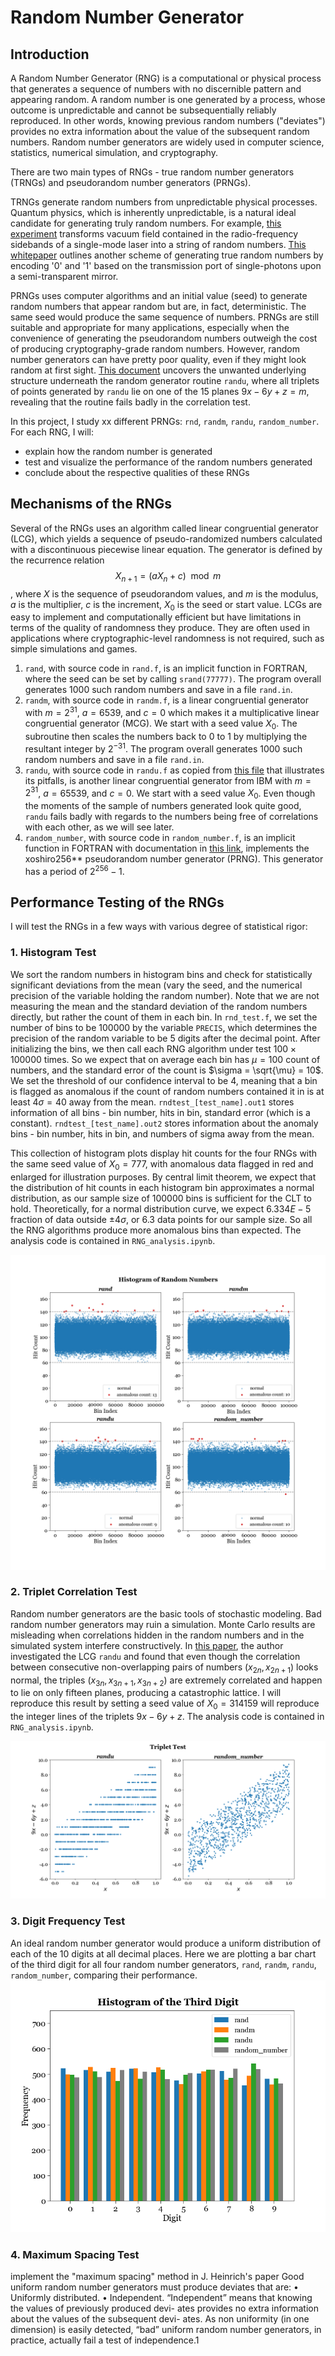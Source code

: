 # Random Number Generator

## Introduction
A Random Number Generator (RNG) is a computational or physical process that generates a sequence of numbers with no discernible pattern and appearing random. A random number is one generated by a process, whose outcome is unpredictable and cannot be subsequentially reliably reproduced. In other words, knowing previous random numbers ("deviates") provides no extra information about the value of the subsequent random numbers. Random number generators are widely used in computer science, statistics, numerical simulation, and cryptography. 

There are two main types of RNGs - true random number generators (TRNGs) and pseudorandom number generators (PRNGs). 

TRNGs generate random numbers from unpredictable physical processes. Quantum physics, which is inherently unpredictable, is a natural ideal candidate for generating truly random numbers. For example, [this experiment](https://arxiv.org/pdf/1107.4438) transforms vacuum field contained in the radio-frequency sidebands of a single-mode laser into a string of random numbers. [This whitepaper](https://canvas.uchicago.edu/courses/52540/files/9986928?wrap=1) outlines another scheme of generating true random numbers by encoding '0' and '1' based on the transmission port of single-photons upon a semi-transparent mirror. 

PRNGs uses computer algorithms and an initial value (seed) to generate random numbers that appear random but are, in fact, deterministic. The same seed would produce the same sequence of numbers. PRNGs are still suitable and appropriate for many applications, especially when the convenience of generating the pseudorandom numbers outweigh the cost of producing cryptography-grade random numbers. However, random number generators can have pretty poor quality, even if they might look random at first sight. [This document](http://physics.ucsc.edu/~peter/115/randu.pdf) uncovers the unwanted underlying structure underneath the random generator routine `randu`, where all triplets of points generated by `randu` lie on one of the 15 planes $9x-6y+z=m$, revealing that the routine fails badly in the correlation test.

In this project, I study xx different PRNGs: `rnd`, `randm`, `randu`, `random_number`. For each RNG, I will:
- explain how the random number is generated
- test and visualize the performance of the random numbers generated
- conclude about the respective qualities of these RNGs

## Mechanisms of the RNGs
Several of the RNGs uses an algorithm called linear congruential generator (LCG), which yields a sequence of pseudo-randomized numbers calculated with a discontinuous piecewise linear equation. The generator is defined by the recurrence relation $$X_{n+1} =  (a X_n + c) \mod m$$, where $X$ is the sequence of pseudorandom values, and $m$ is the modulus, $a$ is the multiplier, $c$ is the increment, $X_0$ is the seed or start value. LCGs are easy to implement and computationally efficient but have limitations in terms of the quality of randomness they produce. They are often used in applications where cryptographic-level randomness is not required, such as simple simulations and games. 

1. `rand`, with source code in `rand.f`, is an implicit function in FORTRAN, where the seed can be set by calling `srand(77777)`.  The program overall generates 1000 such random numbers and save in a file `rand.in`.
1. `randm`, with source code in `randm.f`, is a linear congruential generator with $m = 2^31$, $a = 6539$, and $c=0$ which makes it a multiplicative linear congruential generator (MCG). We start with a seed value $X_0$. The subroutine then scales the numbers back to $0$ to $1$ by multiplying the resultant integer by $2^{-31}$. The program overall generates 1000 such random numbers and save in a file `rand.in`.
1. `randu`, with source code in `randu.f` as copied from [this file](http://physics.ucsc.edu/~peter/115/randu.pdf) that illustrates its pitfalls, is another linear congruential generator from IBM with $m = 2^31$, $a = 65539$, and $c=0$. We start with a seed value $X_0$. Even though the moments of the sample of numbers generated look quite good, `randu` fails badly with regards to the numbers being free of correlations with each other, as we will see later. 
1. `random_number`, with source code in `random_number.f`, is an implicit function in FORTRAN with documentation in [this link](https://gcc.gnu.org/onlinedocs/gfortran/RANDOM_005fNUMBER.html), implements the xoshiro256** pseudorandom number generator (PRNG). This generator has a period of $2^{256} - 1$.

## Performance Testing of the RNGs
I will test the RNGs in a few ways with various degree of statistical rigor: 
### 1. Histogram Test
We sort the random numbers in histogram bins and check for statistically significant deviations from the mean (vary the seed, and the numerical precision of the variable holding the random number). Note that we are not measuring the mean and the standard deviation of the random numbers directly, but rather the count of them in each bin. In `rnd_test.f`, we set the number of bins to be $100000$ by the variable `PRECIS`, which determines the precision of the random variable to be 5 digits after the decimal point. After initializing the bins, we then call each RNG algorithm under test $100 \times 100000$ times. So we expect that on average each bin has $\mu = 100$ count of numbers, and the standard error of the count is $\sigma = \sqrt{\mu} = 10$. We set the threshold of our confidence interval to be $4$, meaning that a bin is flagged as anomalous if the count of random numbers contained it in is at least $4\sigma = 40$ away from the mean. `rndtest_[test_name].out1` stores information of all bins - bin number, hits in bin, standard error (which is a constant). `rndtest_[test_name].out2` stores information about the anomaly bins - bin number, hits in bin, and numbers of sigma away from the mean.

This collection of histogram plots display hit counts for the four RNGs with the same seed value of $X_0 = 777$, with anomalous data flagged in red and enlarged for illustration purposes. By central limit theorem, we expect that the distribution of hit counts in each histogram bin approximates a normal distribution, as our sample size of $100000$ bins is sufficient for the CLT to hold. Theoretically, for a normal distribution curve, we expect $6.334E-5$ fraction of data outside $\pm 4\sigma$, or $6.3$ data points for our sample size. So all the RNG algorithms produce more anomalous bins than expected. The analysis code is contained in `RNG_analysis.ipynb`.

<picture>
 <source media="(prefers-color-scheme: dark)" srcset="./plots/RNG_histogram_flagged_plots_Tableau.png">
 <source media="(prefers-color-scheme: light)" srcset="./plots/RNG_histogram_flagged_plots_Tableau.png">
 <img alt="YOUR-ALT-TEXT" src="./plots/RNG_histogram_flagged_plots_Tableau.png">
</picture>

### 2. Triplet Correlation Test
Random number generators are the basic tools of stochastic modeling. Bad random number generators may ruin a simulation. Monte Carlo results are misleading when correlations hidden in the random numbers and in the simulated system interfere constructively. In [this paper](https://citeseerx.ist.psu.edu/document?repid=rep1&type=pdf&doi=dd766094d94bf8af5402a38d0bedb42ad0927d71), the author investigated the LCG `randu` and found that even though the correlation between consecutive non-overlapping pairs of numbers $(x_{2n}, x_{2n+1})$ looks normal, the triples $(x_{3n}, x_{3n+1}, x_{3n+2})$ are extremely correlated and happen to lie on only fifteen planes, producing a catastrophic lattice. I will reproduce this result by setting a seed value of $X_0 = 314159$ will reproduce the integer lines of the triplets $9x-6y+z$. The analysis code is contained in `RNG_analysis.ipynb`.

<picture>
 <source media="(prefers-color-scheme: dark)" srcset="./plots/triplet_test_comparison.png">
 <source media="(prefers-color-scheme: light)" srcset="./plots/triplet_test_comparison.png">
 <img alt="YOUR-ALT-TEXT" src="./plots/triplet_test_comparison.png">
</picture>

### 3. Digit Frequency Test
An ideal random number generator would produce a uniform distribution of each of the 10 digits at all decimal places. Here we are plotting a bar chart of the third digit for all four random number generators, `rand`, `randm`, `randu`, `random_number`, comparing their performance.
<picture>
 <source media="(prefers-color-scheme: dark)" srcset="./plots/digit_test_comparison.png">
 <source media="(prefers-color-scheme: light)" srcset="./plots/digit_test_comparison.png">
 <img alt="YOUR-ALT-TEXT" src="./plots/digit_test_comparison.png">
</picture>

### 4. Maximum Spacing Test
 implement the "maximum spacing" method in J. Heinrich's paper
Good uniform random number generators must produce deviates that are:
• Uniformly distributed.
• Independent.
“Independent” means that knowing the values of previously produced devi- ates provides no extra information about the values of the subsequent devi- ates. As non uniformity (in one dimension) is easily detected, “bad” uniform random number generators, in practice, actually fail a test of independence.1
